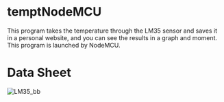 # temptNodeMCU
This program takes the temperature through the LM35 sensor and saves it in a personal website, and you can see the results in a graph and moment.
This program is launched by NodeMCU.
# Data Sheet
![LM35_bb](https://user-images.githubusercontent.com/59205204/181598170-57732887-5dc8-401c-ace7-55b5fd32e1d4.png)
